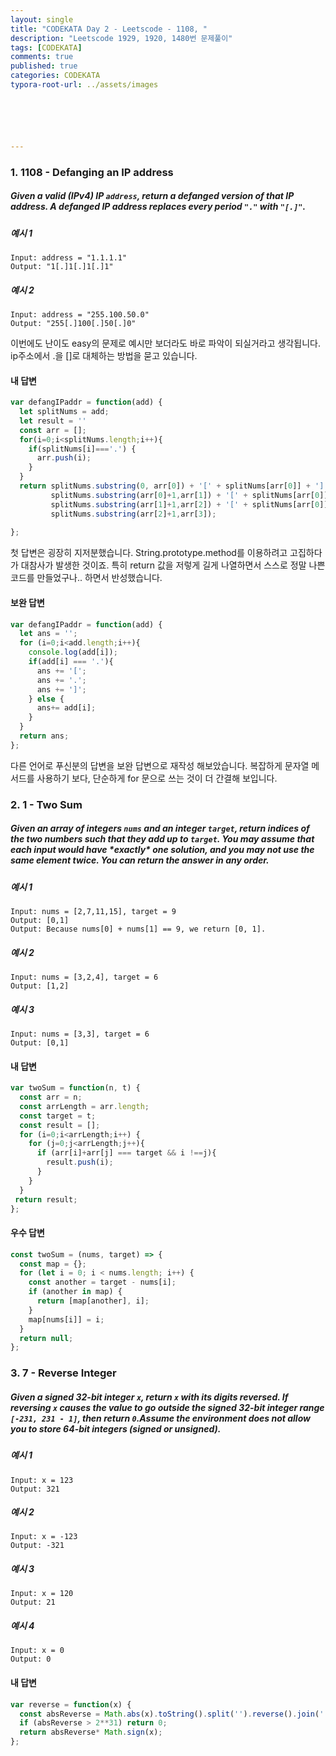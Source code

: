 ```yaml
---
layout: single
title: "CODEKATA Day 2 - Leetscode - 1108, "
description: "Leetscode 1929, 1920, 1480번 문제풀이"
tags: [CODEKATA]
comments: true
published: true
categories: CODEKATA
typora-root-url: ../assets/images






---
```


###  1. 1108 - Defanging an IP address



##### Given a valid (IPv4) IP `address`, return a defanged version of that IP address. A *defanged IP address* replaces every period `"."` with `"[.]"`.



##### 예시 1

```
Input: address = "1.1.1.1"
Output: "1[.]1[.]1[.]1"
```



##### 예시 2

```
Input: address = "255.100.50.0"
Output: "255[.]100[.]50[.]0"
```

이번에도 난이도 easy의 문제로 예시만 보더라도 바로 파악이 되실거라고 생각됩니다. ip주소에서 .을 []로 대체하는 방법을 묻고 있습니다.

#### 내 답변

```js
var defangIPaddr = function(add) {
  let splitNums = add;
  let result = ''
  const arr = [];
  for(i=0;i<splitNums.length;i++){
    if(splitNums[i]==='.') {
      arr.push(i);
    }
  }
  return splitNums.substring(0, arr[0]) + '[' + splitNums[arr[0]] + ']' +
         splitNums.substring(arr[0]+1,arr[1]) + '[' + splitNums[arr[0]] + ']' +
         splitNums.substring(arr[1]+1,arr[2]) + '[' + splitNums[arr[0]] + ']' +
         splitNums.substring(arr[2]+1,arr[3]);
  
};
```

 첫 답변은 굉장히 지저분했습니다. String.prototype.method를 이용하려고 고집하다가 대참사가 발생한 것이죠. 특히 return 값을 저렇게 길게 나열하면서 스스로 정말 나쁜 코드를 만들었구나.. 하면서 반성했습니다.

#### 보완 답변

```js
var defangIPaddr = function(add) {
  let ans = '';
  for (i=0;i<add.length;i++){
    console.log(add[i]);
    if(add[i] === '.'){
      ans += '[';
      ans += '.';
      ans += ']';
    } else {
      ans+= add[i];
    }
  }
  return ans;
};
```

 다른 언어로 푸신분의 답변을 보완 답변으로 재작성 해보았습니다. 복잡하게 문자열 메서드를 사용하기 보다, 단순하게 for 문으로 쓰는 것이 더 간결해 보입니다.

### 2. 1 - Two Sum



##### Given an array of integers `nums` and an integer `target`, return *indices of the two numbers such that they add up to `target`*. You may assume that each input would have ***exactly\* one solution**, and you may not use the *same* element twice. You can return the answer in any order.



##### 예시 1

```
Input: nums = [2,7,11,15], target = 9
Output: [0,1]
Output: Because nums[0] + nums[1] == 9, we return [0, 1].
```



##### 예시 2

```
Input: nums = [3,2,4], target = 6
Output: [1,2]
```



##### 예시 3

```
Input: nums = [3,3], target = 6
Output: [0,1]
```



#### 내 답변

```js
var twoSum = function(n, t) {
  const arr = n;
  const arrLength = arr.length;  
  const target = t;
  const result = [];
  for (i=0;i<arrLength;i++) {
    for (j=0;j<arrLength;j++){
      if (arr[i]+arr[j] === target && i !==j){
        result.push(i);
      }
    }
  }
 return result;
};
```



#### 우수 답변

```js
const twoSum = (nums, target) => {
  const map = {};
  for (let i = 0; i < nums.length; i++) {
    const another = target - nums[i];
    if (another in map) {
      return [map[another], i];
    }
    map[nums[i]] = i;
  }
  return null;
};
```



### 3. 7 - Reverse Integer



##### Given a signed 32-bit integer `x`, return `x` *with its digits reversed*. If reversing `x` causes the value to go outside the signed 32-bit integer range `[-231, 231 - 1]`, then return `0`.**Assume the environment does not allow you to store 64-bit integers (signed or unsigned).**



##### 예시 1

```
Input: x = 123
Output: 321
```



##### 예시 2

```
Input: x = -123
Output: -321
```



##### 예시 3

```
Input: x = 120
Output: 21
```



##### 예시 4

```
Input: x = 0
Output: 0
```



#### 내 답변

```js
var reverse = function(x) {
  const absReverse = Math.abs(x).toString().split('').reverse().join('');
  if (absReverse > 2**31) return 0;
  return absReverse* Math.sign(x);
};
```

